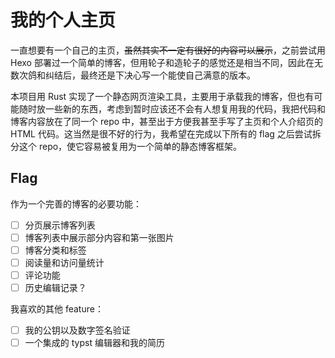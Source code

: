 # 我的个人主页
一直想要有一个自己的主页，~~虽然其实不一定有很好的内容可以展示~~，之前尝试用 Hexo 部署过一个简单的博客，但用轮子和造轮子的感觉还是相当不同，因此在无数次鸽和纠结后，最终还是下决心写一个能使自己满意的版本。

本项目用 Rust 实现了一个静态网页渲染工具，主要用于承载我的博客，但也有可能随时放一些新的东西，考虑到暂时应该还不会有人想复用我的代码，我把代码和博客内容放在了同一个 repo 中，甚至出于方便我甚至手写了主页和个人介绍页的 HTML 代码。这当然是很不好的行为，我希望在完成以下所有的 flag 之后尝试拆分这个 repo，使它容易被复用为一个简单的静态博客框架。
## Flag
作为一个完善的博客的必要功能：
- [ ] 分页展示博客列表
- [ ] 博客列表中展示部分内容和第一张图片
- [ ] 博客分类和标签
- [ ] 阅读量和访问量统计
- [ ] 评论功能
- [ ] 历史编辑记录？

我喜欢的其他 feature：
- [ ] 我的公钥以及数字签名验证
- [ ] 一个集成的 typst 编辑器和我的简历